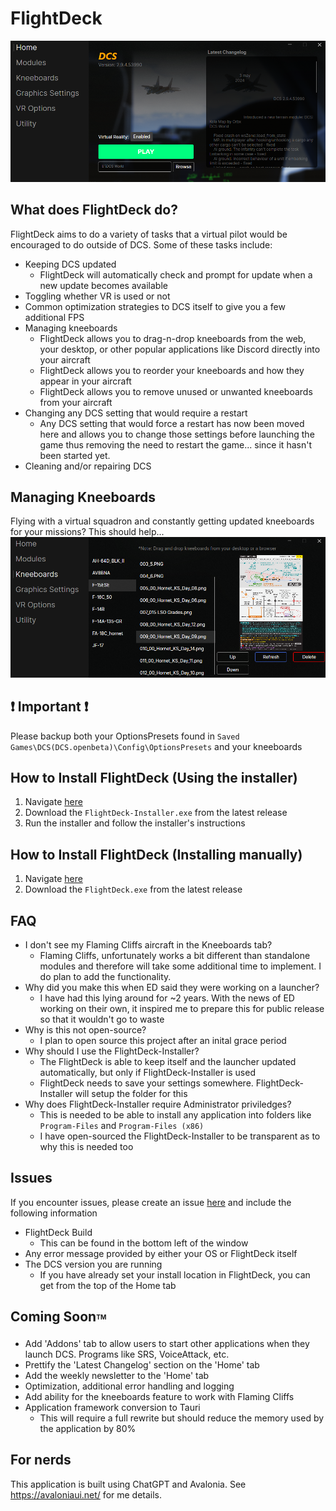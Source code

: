# FlightDeck

![HomeView](.github/media/HomeView.png)

## What does FlightDeck do?
FlightDeck aims to do a variety of tasks that a virtual pilot would be encouraged to do outside of DCS. Some of these tasks include:
* Keeping DCS updated
  * FlightDeck will automatically check and prompt for update when a new update becomes available
* Toggling whether VR is used or not
* Common optimization strategies to DCS itself to give you a few additional FPS
* Managing kneeboards
  * FlightDeck allows you to drag-n-drop kneeboards from the web, your desktop, or other popular applications like Discord directly into your aircraft
  * FlightDeck allows you to reorder your kneeboards and how they appear in your aircraft
  * FlightDeck allows you to remove unused or unwanted kneeboards from your aircraft
* Changing any DCS setting that would require a restart
  * Any DCS setting that would force a restart has now been moved here and allows you to change those settings before launching the game thus removing the need to restart the game... since it hasn't been started yet.
* Cleaning and/or repairing DCS

## Managing Kneeboards
Flying with a virtual squadron and constantly getting updated kneeboards for your missions? This should help...
![Kneeboards](.github/media/Kneeboards.png)

## :exclamation: Important :exclamation:
Please backup both your OptionsPresets found in `Saved Games\DCS(DCS.openbeta)\Config\OptionsPresets` and your kneeboards

## How to Install FlightDeck (Using the installer)
1. Navigate [here](https://github.com/Rinzller/FlightDeck/releases)
2. Download the `FlightDeck-Installer.exe` from the latest release
3. Run the installer and follow the installer's instructions

## How to Install FlightDeck (Installing manually)
1. Navigate [here](https://github.com/Rinzller/FlightDeck/releases)
2. Download the `FlightDeck.exe` from the latest release

## FAQ
* I don't see my Flaming Cliffs aircraft in the Kneeboards tab?
  * Flaming Cliffs, unfortunately works a bit different than standalone modules and therefore will take some additional time to implement. I do plan to add the functionality.
* Why did you make this when ED said they were working on a launcher?
  * I have had this lying around for ~2 years. With the news of ED working on their own, it inspired me to prepare this for public release so that it wouldn't go to waste
* Why is this not open-source?
  * I plan to open source this project after an inital grace period
* Why should I use the FlightDeck-Installer?
  * The FlightDeck is able to keep itself and the launcher updated automatically, but only if FlightDeck-Installer is used
  * FlightDeck needs to save your settings somewhere. FlightDeck-Installer will setup the folder for this
* Why does FlightDeck-Installer require Administrator priviledges?
  * This is needed to be able to install any application into folders like `Program-Files` and `Program-Files (x86)`
  * I have open-sourced the FlightDeck-Installer to be transparent as to why this is needed too

## Issues
If you encounter issues, please create an issue [here](https://github.com/Rinzller/FlightDeck/issues) and include the following information
* FlightDeck Build
  * This can be found in the bottom left of the window
* Any error message provided by either your OS or FlightDeck itself
* The DCS version you are running
  * If you have already set your install location in FlightDeck, you can get from the top of the Home tab

## Coming Soon<sub><sup><sub><sup>TM</sup></sub></sup></sub>
* Add 'Addons' tab to allow users to start other applications when they launch DCS. Programs like SRS, VoiceAttack, etc.
* Prettify the 'Latest Changelog' section on the 'Home' tab
* Add the weekly newsletter to the 'Home' tab
* Optimization, additional error handling and logging
* Add ability for the kneeboards feature to work with Flaming Cliffs
* Application framework conversion to Tauri
  * This will require a full rewrite but should reduce the memory used by the application by 80%

## For nerds
This application is built using ChatGPT and Avalonia. See https://avaloniaui.net/ for me details.

